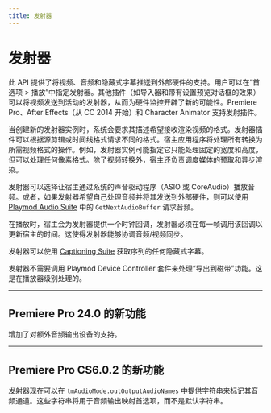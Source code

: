 ```yaml
---
title: 发射器
---
```

# 发射器

此 API 提供了将视频、音频和隐藏式字幕推送到外部硬件的支持。用户可以在“首选项 > 播放”中指定发射器。其他插件（如导入器和带有设置预览对话框的效果）可以将视频发送到活动的发射器，从而为硬件监控开辟了新的可能性。Premiere Pro、After Effects（从 CC 2014 开始）和 Character Animator 支持发射插件。

当创建新的发射器实例时，系统会要求其描述希望接收渲染视频的格式。发射器插件可以根据源剪辑或时间线格式请求不同的格式。宿主应用程序将处理所有转换为所需视频格式的操作。例如，发射器实例可能指定它只能处理固定的宽度和高度，但可以处理任何像素格式。除了视频转换外，宿主还负责调度媒体的预取和异步渲染。

发射器可以选择让宿主通过系统的声音驱动程序（ASIO 或 CoreAudio）播放音频。或者，如果发射器希望自己处理音频并将其发送到外部硬件，则可以使用 [Playmod Audio Suite](suites.md#playmod-audio-suite) 中的 `GetNextAudioBuffer` 请求音频。

在播放时，宿主会为发射器提供一个时钟回调，发射器必须在每一帧调用该回调以更新宿主的时间。这使得发射器能够协调音频/视频同步。

发射器可以使用 [Captioning Suite](../universals/sweetpea-suites.md#captioning-suite) 获取序列的任何隐藏式字幕。

发射器不需要调用 Playmod Device Controller 套件来处理“导出到磁带”功能。这是在播放器级别处理的。

---

## Premiere Pro 24.0 的新功能

增加了对额外音频输出设备的支持。

---

## Premiere Pro CS6.0.2 的新功能

发射器现在可以在 `tmAudioMode.outOutputAudioNames` 中提供字符串来标记其音频通道。这些字符串将用于音频输出映射首选项，而不是默认字符串。